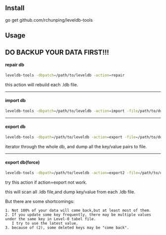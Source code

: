 Install
---


go get github.com/rchunping/leveldb-tools



Usage
---

## DO BACKUP YOUR DATA FIRST!!!

#### repair db
```sh
leveldb-tools -dbpatch=/path/to/leveldb -action=repair
```
this action will rebuild each .ldb file.

----

#### import db
```sh
leveldb-tools -dbpatch=/path/to/leveldb -action=import -file/path/to/dump.file
```

----

#### export db
```sh
leveldb-tools -dbpath=/path/to/leveldb -action=export -file=/path/to/dump.file
```

iterator through the whole db, and dump all the key/value pairs to file.

----

#### export db(force)
```sh
leveldb-tools -dbpath=/path/to/leveldb -action=export2 -file=/path/to/dump.file
```
try this action if action=export not work.

this will scan all .ldb file,and dump key/value from each .ldb file.

But there are some shortcomings:
```
1. Not 100% of your data will come back,but at least most of them.
2. If you update some key frequently, there may be multiple values under the same key in Level-0 tabel file.
   I try to use the latest value.
3. because of (2), some deleted keys may be "come back".
```
